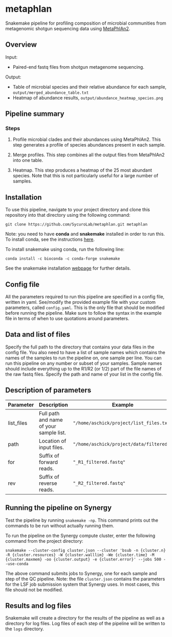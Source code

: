 # metaphlan

Snakemake pipeline for profiling composition of microbial communities from metagenomic shotgun sequencing data using [MetaPhlAn2](https://www.nature.com/articles/nmeth.3802).

## Overview

Input: 

* Paired-end fastq files from shotgun metagenome sequencing.

Output: 

* Table of microbial species and their relative abundance for each sample, `output/merged_abundance_table.txt`
* Heatmap of abundance results, `output/abundance_heatmap_species.png`

## Pipeline summary

### Steps

1) Profile microbial clades and their abundances using MetaPhlAn2. This step generates a profile of species abundances present in each sample.

2) Merge profiles. This step combines all the output files from MetaPhlAn2 into one table.

3) Heatmap. This step produces a heatmap of the 25 most abundant species. Note that this is not particularly useful for a large number of samples. 

## Installation

To use this pipeline, navigate to your project directory and clone this repository into that directory using the following command:

```
git clone https://github.com/SycuroLab/metaphlan.git metaphlan
```

Note: you need to have **conda** and **snakemake** installed in order to run this. To install conda, see the instructions [here](https://github.com/ucvm/synergy/wiki). 

To install snakemake using conda, run the following line:

```
conda install -c bioconda -c conda-forge snakemake
```

See the snakemake installation [webpage](https://snakemake.readthedocs.io/en/stable/getting_started/installation.html) for further details.

## Config file

All the parameters required to run this pipeline are specified in a config file, written in yaml. See/modify the provided example file with your custom parameters, called `config.yaml`. This is the only file that should be modified before running the pipeline. Make sure to follow the syntax in the example file in terms of when to use quotations around parameters.

## Data and list of files

Specify the full path to the directory that contains your data files in the config file. You also need to have a list of sample names which contains the names of the samples to run the pipeline on, one sample per line. You can run this pipeline on any number or subset of your samples. Sample names should include everything up to the R1/R2 (or 1/2) part of the file names of the raw fastq files. Specify the path and name of your list in the config file.

## Description of parameters
| Parameter | Description | Example |
| -------------- | --------------- | ------------ |
| list_files | Full path and name of your sample list. | `"/home/aschick/project/list_files.txt"` |
| path | Location of input files. | `"/home/aschick/project/data/filtered/"` |
| for | Suffix of forward reads. | `"_R1_filtered.fastq"` |
| rev | Suffix of reverse reads. | `"_R2_filtered.fastq"` |

## Running the pipeline on Synergy

Test the pipeline by running `snakemake -np`. This command prints out the commands to be run without actually running them. 

To run the pipeline on the Synergy compute cluster, enter the following command from the project directory:

```
snakemake --cluster-config cluster.json --cluster 'bsub -n {cluster.n} -R {cluster.resources} -W {cluster.walllim} -We {cluster.time} -M {cluster.maxmem} -oo {cluster.output} -e {cluster.error}' --jobs 500 --use-conda
```
The above command submits jobs to Synergy, one for each sample and step of the QC pipeline. Note: the file `cluster.json` contains the parameters for the LSF job submission system that Synergy uses. In most cases, this file should not be modified.

## Results and log files

Snakemake will create a directory for the results of the pipeline as well as a directory for log files. Log files of each step of the pipeline will be written to the `logs` directory.




